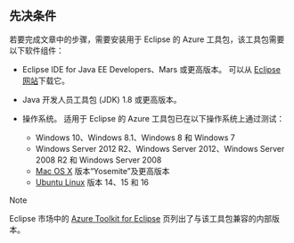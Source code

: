 ## <a name="prerequisites"></a>先决条件
若要完成文章中的步骤，需要安装用于 Eclipse 的 Azure 工具包，该工具包需要以下软件组件：

* Eclipse IDE for Java EE Developers、Mars 或更高版本。 可以从 [Eclipse 网站](http://www.eclipse.org/downloads/)下载它。
* Java 开发人员工具包 (JDK) 1.8 或更高版本。
* 操作系统。 适用于 Eclipse 的 Azure 工具包已在以下操作系统上通过测试：
  
  * Windows 10、Windows 8.1、Windows 8 和 Windows 7
  * Windows Server 2012 R2、Windows Server 2012、Windows Server 2008 R2 和 Windows Server 2008
  * [Mac OS X](http://www.apple.com/osx) 版本“Yosemite”及更高版本
  * [Ubuntu Linux](http://www.ubuntu.com) 版本 14、15 和 16

> [!NOTE]
> 
> Eclipse 市场中的 [Azure Toolkit for Eclipse](http://marketplace.eclipse.org/content/azure-toolkit-eclipse) 页列出了与该工具包兼容的内部版本。
> 

<!--
> [!IMPORTANT]
> 
> If you are using the Azure Toolkit for Eclipse on Windows, the toolkit requires installing the Azure SDK 2.9.6 or later in order to use the Azure emulator. You have two options for installing the Azure SDK:
> 
> * You can download and install the Azure SDK by using the [Web Platform Installer (WebPI)](http://go.microsoft.com/fwlink/?LinkID=252838).
> * If you do not have the Azure SDK installed when you create your first Azure deployment project, you will be prompted to automatically download install the requisite version of the Azure SDK.
> 
> Note that the Azure SDK is required on Windows only.
> 
-->

